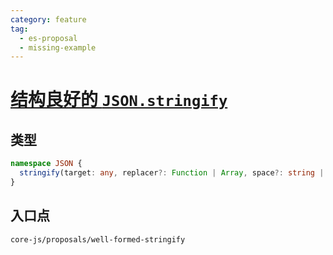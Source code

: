 ```yaml
---
category: feature
tag:
  - es-proposal
  - missing-example
---
```


# [结构良好的 `JSON.stringify`](https://github.com/tc39/proposal-well-formed-stringify)

## 类型

```ts
namespace JSON {
  stringify(target: any, replacer?: Function | Array, space?: string | number): string | void;
}
```

## 入口点

```
core-js/proposals/well-formed-stringify
```
